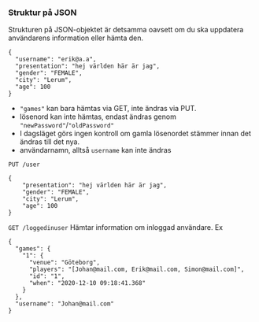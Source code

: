 ### Struktur på JSON
Strukturen på JSON-objektet är detsamma oavsett om du ska uppdatera användarens information eller hämta den.
```
{
  "username": "erik@a.a",
  "presentation": "hej världen här är jag",
  "gender": "FEMALE",
  "city": "Lerum",
  "age": 100
}
```

* ```"games"``` kan bara hämtas via GET, inte ändras via PUT.
* lösenord kan inte hämtas, endast ändras genom ```"newPassword"```/```"oldPassword"```
* I dagsläget görs ingen kontroll om gamla lösenordet stämmer innan det ändras till det nya.
* användarnamn, alltså `username` kan inte ändras

`PUT /user`
```
{
	"presentation": "hej världen här är jag",
	"gender": "FEMALE",
	"city": "Lerum",
	"age": 100
}
```


`GET /loggedinuser`
Hämtar information om inloggad användare. Ex

``` 
{
  "games": {
    "1": {
      "venue": "Göteborg",
      "players": "[Johan@mail.com, Erik@mail.com, Simon@mail.com]",
      "id": "1",
      "when": "2020-12-10 09:18:41.368"
    }
  },
  "username": "Johan@mail.com"
}
  ```
